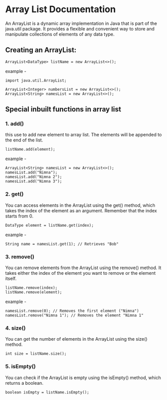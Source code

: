 # Array List  Documentation
An ArrayList is a dynamic array implementation in Java that is part of the java.util package. It provides a flexible and convenient way to store and manipulate collections of elements of any data type. 

## Creating an ArrayList:
```agsl
ArrayList<DataType> listName = new ArrayList<>();
```
example - 
```agsl
import java.util.ArrayList;

ArrayList<Integer> numbersList = new ArrayList<>();
ArrayList<String> namesList = new ArrayList<>();
```

## Special inbuilt functions in array list

### 1. add()
this use to add new element to array list. The elements will be appended to the end of the list.
```agsl
listName.add(element);
```

example - 
```agsl
ArrayList<String> namesList = new ArrayList<>();
namesList.add("Nimna");
namesList.add("Nimna 2");
namesList.add("Nimna 3");
```

### 2. get()
You can access elements in the ArrayList using the get() method, which takes the index of the element as an argument. Remember that the index starts from 0.
```agsl
DataType element = listName.get(index);
```

example - 
```agsl
String name = namesList.get(1); // Retrieves "Bob"
```

### 3. remove()
You can remove elements from the ArrayList using the remove() method. It takes either the index of the element you want to remove or the element itself.

```agsl
listName.remove(index);
listName.remove(element);
```

example -
```agsl
namesList.remove(0); // Removes the first element ("Nimna")
namesList.remove("Nimna 1"); // Removes the element "Nimna 1"
```

### 4. size()
You can get the number of elements in the ArrayList using the size() method.
```agsl
int size = listName.size();
```

### 5. isEmpty()
You can check if the ArrayList is empty using the isEmpty() method, which returns a boolean.
```agsl
boolean isEmpty = listName.isEmpty();
```
